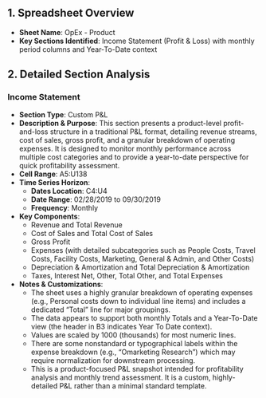 ## 1. Spreadsheet Overview
- **Sheet Name**: OpEx - Product
- **Key Sections Identified**: Income Statement (Profit & Loss) with monthly period columns and Year-To-Date context

## 2. Detailed Section Analysis

### Income Statement
- **Section Type**: Custom P&L
- **Description & Purpose**: This section presents a product-level profit-and-loss structure in a traditional P&L format, detailing revenue streams, cost of sales, gross profit, and a granular breakdown of operating expenses. It is designed to monitor monthly performance across multiple cost categories and to provide a year-to-date perspective for quick profitability assessment.
- **Cell Range**: A5:U138
- **Time Series Horizon**:
  - **Dates Location**: C4:U4
  - **Date Range**: 02/28/2019 to 09/30/2019
  - **Frequency**: Monthly
- **Key Components**: 
  - Revenue and Total Revenue
  - Cost of Sales and Total Cost of Sales
  - Gross Profit
  - Expenses (with detailed subcategories such as People Costs, Travel Costs, Facility Costs, Marketing, General & Admin, and Other Costs)
  - Depreciation & Amortization and Total Depreciation & Amortization
  - Taxes, Interest Net, Other, Total Other, and Total Expenses
- **Notes & Customizations**:
  - The sheet uses a highly granular breakdown of operating expenses (e.g., Personal costs down to individual line items) and includes a dedicated “Total” line for major groupings.
  - The data appears to support both monthly Totals and a Year-To-Date view (the header in B3 indicates Year To Date context).
  - Values are scaled by 1000 (thousands) for most numeric lines.
  - There are some nonstandard or typographical labels within the expense breakdown (e.g., “Omarketing Research”) which may require normalization for downstream processing.
  - This is a product-focused P&L snapshot intended for profitability analysis and monthly trend assessment. It is a custom, highly-detailed P&L rather than a minimal standard template.